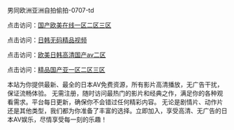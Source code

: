 
男同欧洲亚洲自拍偷拍-0707-td


点击访问：<a href="https://rtj-3zo.pages.dev/">国产欧美在线一区二区三区</a>

点击访问：<a href="https://bsdf-5f5.pages.dev/">日韩无码精品视频</a>

点击访问：<a href="https://fdhf-454.pages.dev/">欧美日韩高清国产aⅴ二区</a>

点击访问：<a href="https://vassv.pages.dev/">精品国产亚一区二区三区</a>


本站为你提供最新、最全的日本AV免费资源，所有影片高清播放，无广告干扰，保证流畅体验。
无需注册，随时访问最热门的影片和经典之作，满足你的各种观看需求。平台每日更新，确保你不会错过任何精彩内容。
无论是剧情片、动作片还是其他类型，我们都为你准备了丰富的选择。立即加入，享受高清、无广告的日本AV娱乐，尽情享受每一刻的乐趣！

<span style="display:none;">[Canonical link](https://github.com/ff20250707/ff01 ）</span>
